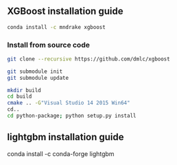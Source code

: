 ## XGBoost installation guide

```bash
conda install -c mndrake xgboost
```

### Install from source code
```bash
git clone --recursive https://github.com/dmlc/xgboost

git submodule init
git submodule update

mkdir build
cd build
cmake .. -G"Visual Studio 14 2015 Win64"
cd..
cd python-package; python setup.py install
```


## lightgbm installation guide

conda install -c conda-forge lightgbm
